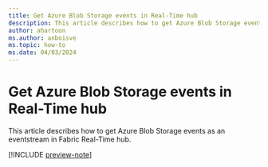 ```yaml
---
title: Get Azure Blob Storage events in Real-Time hub
description: This article describes how to get Azure Blob Storage events as an eventstream in Fabric Real-Time hub.
author: ahartoon
ms.author: anboisve
ms.topic: how-to
ms.date: 04/03/2024
---
```


# Get Azure Blob Storage events in Real-Time hub
This article describes how to get Azure Blob Storage events as an eventstream in Fabric Real-Time hub.

[!INCLUDE [preview-note](./includes/preview-note.md)]